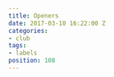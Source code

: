 ```yaml
---
title: Openers
date: 2017-03-10 16:22:00 Z
categories:
- club
tags:
- labels
position: 108
---
```


